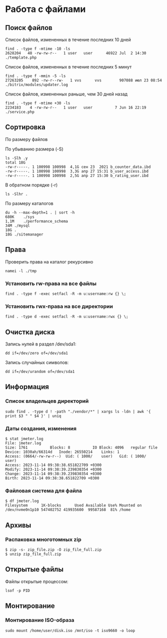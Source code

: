 # Работа с файлами

## Поиск файлов

Список файлов, измененных в течение последних 10 дней
```shell
find . -type f -mtime -10 -ls
2628204   48 -rw-rw-r--   1 user   user      46922 Jul  2 14:30 ./template.php
```

Список файлов, измененных в течение последних 5 минут
```shell
find . -type f -mmin -5 -ls
27263205    892 -rw-r--rw-   1 vvs      vvs        907088 июл 23 08:54 ./bitrix/modules/updater.log
```

Список файлов, измененных раньше, чем 30 дней назад
```shell
find . -type f -mtime +30 -ls
2234183    4 -rw-rw-r--   1 user   user          7 Jun 16 22:19 ./service.php
```

## Сортировка

По размеру файлов

По убыванию размера (-S)

```
ls -Slh .y
total 18G
-rw-r-----. 1 100998 100998  4,1G сен 23  2021 b_counter_data.ibd
-rw-r-----. 1 100998 100998  3,3G апр 27 15:31 b_user_access.ibd
-rw-r-----. 1 100998 100998  2,5G апр 27 15:30 b_rating_user.ibd
```

В обратном порядке (-r)

```
ls -Slhr .
```

По размеру каталогов

```shell
du -h --max-depth=1 . | sort -h
680K	./sys
1,1M	./performance_schema
34M	./mysql
18G	.
18G	./sitemanager
```

## Права

Проверить права на каталог рекурсивно

```shell
namei -l ./tmp
```

### Установить rw-права на все файлы

```shell
find . -type f -exec setfacl -R -m u:username:rw {} \;
```

### Установить rwx-права на все директории

```shell
find . -type d -exec setfacl -R -m u:username:rwx {} \;
```

## Очистка диска

Запись нулей в раздел /dev/sda1:

```shell
dd if=/dev/zero of=/dev/sda1
```

Запись случайных символов:

```shell
dd if=/dev/urandom of=/dev/sda1
```

## Информация

### Список владельцев директорий

```
sudo find . -type d ! -path "./vendor/*" | xargs ls -ldn | awk '{ print $3 " " $4 }' | uniq
```

### Даты создания, изменения

```
$ stat jmeter.log
File: jmeter.log
Size: 1761      	Blocks: 8          IO Block: 4096   regular file
Device: 1030ah/66314d	Inode: 26550214    Links: 1
Access: (0664/-rw-rw-r--)  Uid: ( 1000/    user)   Gid: ( 1000/    user)
Access: 2023-11-14 09:38:38.651822709 +0300
Modify: 2023-11-14 09:38:39.239830354 +0300
Change: 2023-11-14 09:38:39.239830354 +0300
Birth: 2023-11-14 09:38:38.651822709 +0300
```

### Файловая система для файла

```
$ df jmeter.log
Filesystem      1K-blocks      Used Available Use% Mounted on
/dev/nvme0n1p10 547402752 419935600  99587168  81% /home
```

## Архивы

### Распаковка многотомных zip

```shell
$ zip -s- zip_file.zip -O zip_file_full.zip
$ unzip zip_file_full.zip
```

## Открытые файлы

Файлы открытые процессом:

```shell
lsof -p PID
```

## Монтирование

### Монтирование ISO-образа

```shell
sudo mount /home/user/disk.iso /mnt/iso -t iso9660 -o loop
```
